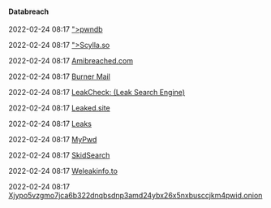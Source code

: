 ####  Databreach

2022-02-24 08:17 [&quot;&gt;pwndb](https://pwndb2am4tzkvold.onion.ws/)

2022-02-24 08:17 [&quot;&gt;Scylla.so](https://scylla.so/)

2022-02-24 08:17 [Amibreached.com](https://amibreached.com/)

2022-02-24 08:17 [Burner Mail](https://burnermail.io/resources/data-breach-checker)

2022-02-24 08:17 [LeakCheck: (Leak Search Engine)](https://checkleaked.cc/)

2022-02-24 08:17 [Leaked.site](https://leaked.site/)

2022-02-24 08:17 [Leaks](https://leaks.sh/)

2022-02-24 08:17 [MyPwd](https://mypwd.io/)

2022-02-24 08:17 [SkidSearch](https://skidsearch.net/)

2022-02-24 08:17 [Weleakinfo.to](https://weleakinfo.to/)

2022-02-24 08:17 [Xjypo5vzgmo7jca6b322dnqbsdnp3amd24ybx26x5nxbusccjkm4pwid.onion](https://xjypo5vzgmo7jca6b322dnqbsdnp3amd24ybx26x5nxbusccjkm4pwid.onion/)



